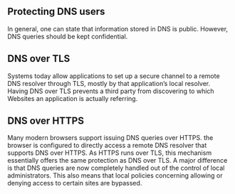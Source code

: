 ## Protecting DNS users

In general, one can state that information stored in DNS is public. However, DNS queries should be kept confidential.

## DNS over TLS

Systems today allow applications to set up a secure channel to a remote DNS resolver through TLS, mostly by that application’s local resolver. Having DNS over TLS prevents a third party from discovering to which Websites an application is actually referring.

## DNS over HTTPS

Many modern browsers support issuing DNS queries over HTTPS. the browser is configured to directly access a remote DNS resolver that supports DNS over HTTPS. As HTTPS runs over TLS, this mechanism essentially offers the same protection as DNS over TLS. A major difference is that DNS queries are now completely handled out of the control of local administrators. This also means that local policies concerning allowing or denying access to certain sites are bypassed.
